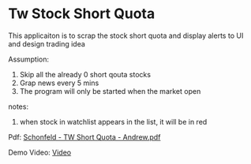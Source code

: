 # Tw Stock Short Quota
This applicaiton is to scrap the stock short quota and display alerts to UI and design trading idea

Assumption:
1. Skip all the already 0 short qouta stocks 
2. Grap news every 5 mins
3. The program will only be started when the market open

notes:
1. when stock in watchlist appears in the list, it will be in red

Pdf:
[Schonfeld - TW Short Quota - Andrew.pdf](https://github.com/andrewchan868/TW_Short_Sales/files/10880336/Schonfeld.-.TW.Short.Quota.-.Andrew.2.pdf)

Demo Video:
[Video](https://youtu.be/1aJIlENMQ_8)

